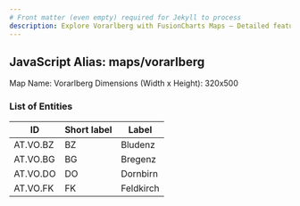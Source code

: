 ```yaml
---
# Front matter (even empty) required for Jekyll to process
description: Explore Vorarlberg with FusionCharts Maps – Detailed features for seamless integration. Try now & enhance your data visualization today! 
---
```


## JavaScript Alias: maps/vorarlberg

Map Name: Vorarlberg
Dimensions (Width x Height): 320x500





### List of Entities

ID | Short label | Label
---|---|---|
AT.VO.BZ|BZ|Bludenz
AT.VO.BG|BG|Bregenz
AT.VO.DO|DO|Dornbirn
AT.VO.FK|FK|Feldkirch

